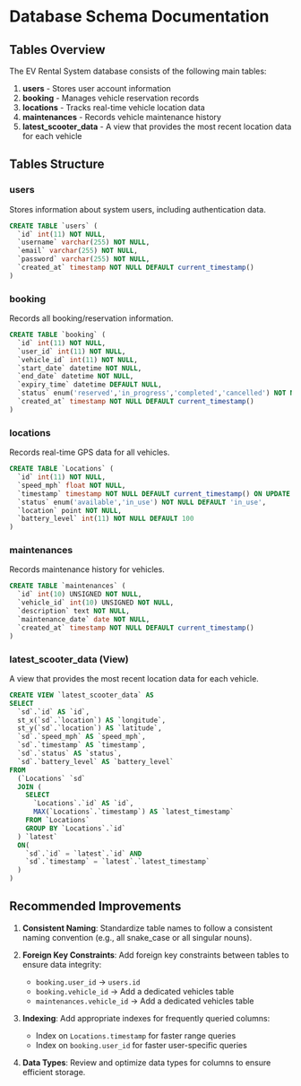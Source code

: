 # Database Schema Documentation

## Tables Overview

The EV Rental System database consists of the following main tables:

1. **users** - Stores user account information
2. **booking** - Manages vehicle reservation records
3. **locations** - Tracks real-time vehicle location data
4. **maintenances** - Records vehicle maintenance history
5. **latest_scooter_data** - A view that provides the most recent location data for each vehicle

## Tables Structure

### users

Stores information about system users, including authentication data.

```sql
CREATE TABLE `users` (
  `id` int(11) NOT NULL,
  `username` varchar(255) NOT NULL,
  `email` varchar(255) NOT NULL,
  `password` varchar(255) NOT NULL,
  `created_at` timestamp NOT NULL DEFAULT current_timestamp()
)
```

### booking

Records all booking/reservation information.

```sql
CREATE TABLE `booking` (
  `id` int(11) NOT NULL,
  `user_id` int(11) NOT NULL,
  `vehicle_id` int(11) NOT NULL,
  `start_date` datetime NOT NULL,
  `end_date` datetime NOT NULL,
  `expiry_time` datetime DEFAULT NULL,
  `status` enum('reserved','in_progress','completed','cancelled') NOT NULL DEFAULT 'reserved',
  `created_at` timestamp NOT NULL DEFAULT current_timestamp()
)
```

### locations

Records real-time GPS data for all vehicles.

```sql
CREATE TABLE `Locations` (
  `id` int(11) NOT NULL,
  `speed_mph` float NOT NULL,
  `timestamp` timestamp NOT NULL DEFAULT current_timestamp() ON UPDATE current_timestamp(),
  `status` enum('available','in_use') NOT NULL DEFAULT 'in_use',
  `location` point NOT NULL,
  `battery_level` int(11) NOT NULL DEFAULT 100
)
```

### maintenances

Records maintenance history for vehicles.

```sql
CREATE TABLE `maintenances` (
  `id` int(10) UNSIGNED NOT NULL,
  `vehicle_id` int(10) UNSIGNED NOT NULL,
  `description` text NOT NULL,
  `maintenance_date` date NOT NULL,
  `created_at` timestamp NOT NULL DEFAULT current_timestamp()
)
```

### latest_scooter_data (View)

A view that provides the most recent location data for each vehicle.

```sql
CREATE VIEW `latest_scooter_data` AS 
SELECT 
  `sd`.`id` AS `id`, 
  st_x(`sd`.`location`) AS `longitude`, 
  st_y(`sd`.`location`) AS `latitude`, 
  `sd`.`speed_mph` AS `speed_mph`, 
  `sd`.`timestamp` AS `timestamp`, 
  `sd`.`status` AS `status`, 
  `sd`.`battery_level` AS `battery_level` 
FROM 
  (`Locations` `sd` 
  JOIN (
    SELECT 
      `Locations`.`id` AS `id`,
      MAX(`Locations`.`timestamp`) AS `latest_timestamp` 
    FROM `Locations` 
    GROUP BY `Locations`.`id`
  ) `latest` 
  ON(
    `sd`.`id` = `latest`.`id` AND 
    `sd`.`timestamp` = `latest`.`latest_timestamp`
  )
)
```

## Recommended Improvements

1. **Consistent Naming**: Standardize table names to follow a consistent naming convention (e.g., all snake_case or all singular nouns).

2. **Foreign Key Constraints**: Add foreign key constraints between tables to ensure data integrity:
   - `booking.user_id` → `users.id`
   - `booking.vehicle_id` → Add a dedicated vehicles table
   - `maintenances.vehicle_id` → Add a dedicated vehicles table

3. **Indexing**: Add appropriate indexes for frequently queried columns:
   - Index on `Locations.timestamp` for faster range queries
   - Index on `booking.user_id` for faster user-specific queries

4. **Data Types**: Review and optimize data types for columns to ensure efficient storage. 